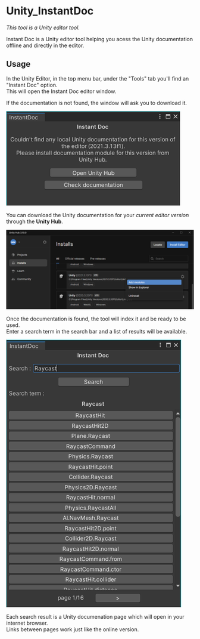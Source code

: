 # Unity_InstantDoc

_This tool is a Unity editor tool._

Instant Doc is a Unity editor tool helping you acess the Unity documentation offline and directly in the editor.

## Usage

In the Unity Editor, in the top menu bar, under the "Tools" tab you'll find an "Instant Doc" option.\
This will open the Instant Doc editor window.

If the documentation is not found, the window will ask you to download it.

![](.Screenshots/Init.png)

You can download the Unity documentation for your _current editor version_ through the **Unity Hub**.

![](.Screenshots/Hub.png)

Once the documentation is found, the tool will index it and be ready to be used.\
Enter a search term in the search bar and a list of results will be available.

![](.Screenshots/Menu.png)

Each search result is a Unity documenation page which will open in your internet browser.\
Links between pages work just like the online version.